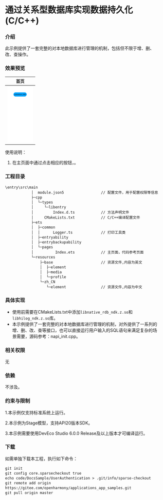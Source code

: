 # 通过关系型数据库实现数据持久化 (C/C++)

### 介绍

此示例提供了一套完整的对本地数据库进行管理的机制，包括但不限于增、删、改、查操作。

### 效果预览

| 首页                                                     |
| -------------------------------------------------------- |
| <img src="./browse/start.png" style="zoom:50%;" /> | 

使用说明：

1. 在主页面中通过点击相应的按钮，。

### 工程目录

```
\entry\src\main
            │  module.json5					// 配置文件，用于配置权限等信息
            ├─cpp
            │  └─types
            │     └─libentry
            │         Index.d.ts            // 方法声明文件
            │     CMakeLists.txt            // C/C++编译配置文件
            ├─ets
            │  ├─common
            │  │      Logger.ts				// 打印工具类
            │  ├─entryability
            │  ├─entrybackupability
            │  └─pages
            │          Index.ets			// 主页面，代码参考页面
            └─resources
                ├─base						// 资源文件,内容为英文
                │  ├─element
                │  ├─media
                │  └─profile
                └─zh_CN
                   └─element                // 资源文件,内容为中文

```

### 具体实现

- 使用前需要在CMakeLists.txt中添加`libnative_rdb_ndk.z.so`和`libhilog_ndk.z.so`库。
- 本示例提供了一套完整的对本地数据库进行管理的机制，对外提供了一系列的增、删、改、查等接口，也可以直接运行用户输入的SQL语句来满足复杂的场景需要，源码参考：napi_init.cpp。

### 相关权限

无

### 依赖

不涉及。

### 约束与限制

1.本示例仅支持标准系统上运行。

2.本示例为Stage模型，支持API20版本SDK。

3.本示例需要使用DevEco Studio 6.0.0 Release及以上版本才可编译运行。

### 下载

如需单独下载本工程，执行如下命令：

```
git init
git config core.sparsecheckout true
echo code/DocsSample/UserAuthentication > .git/info/sparse-checkout
git remote add origin https://gitee.com/openharmony/applications_app_samples.git
git pull origin master
```
